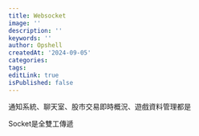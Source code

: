 ```yaml
---
title: Websocket
image: ''
description: ''
keywords: ''
author: Opshell
createdAt: '2024-09-05'
categories:
tags:
editLink: true
isPublished: false
---
```

通知系統、聊天室、股市交易即時概況、遊戲資料管理都是

Socket是全雙工傳遞
